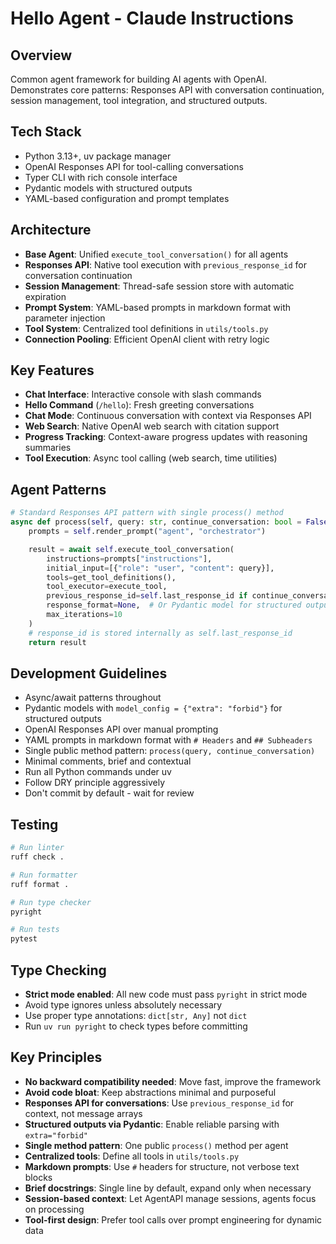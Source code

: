 # Hello Agent - Claude Instructions

## Overview
Common agent framework for building AI agents with OpenAI. Demonstrates core patterns: Responses API with conversation continuation, session management, tool integration, and structured outputs.

## Tech Stack
- Python 3.13+, uv package manager
- OpenAI Responses API for tool-calling conversations
- Typer CLI with rich console interface
- Pydantic models with structured outputs
- YAML-based configuration and prompt templates

## Architecture
- **Base Agent**: Unified `execute_tool_conversation()` for all agents
- **Responses API**: Native tool execution with `previous_response_id` for conversation continuation
- **Session Management**: Thread-safe session store with automatic expiration
- **Prompt System**: YAML-based prompts in markdown format with parameter injection
- **Tool System**: Centralized tool definitions in `utils/tools.py`
- **Connection Pooling**: Efficient OpenAI client with retry logic

## Key Features
- **Chat Interface**: Interactive console with slash commands
- **Hello Command** (`/hello`): Fresh greeting conversations
- **Chat Mode**: Continuous conversation with context via Responses API
- **Web Search**: Native OpenAI web search with citation support
- **Progress Tracking**: Context-aware progress updates with reasoning summaries
- **Tool Execution**: Async tool calling (web search, time utilities)

## Agent Patterns
```python
# Standard Responses API pattern with single process() method
async def process(self, query: str, continue_conversation: bool = False) -> str:
    prompts = self.render_prompt("agent", "orchestrator")

    result = await self.execute_tool_conversation(
        instructions=prompts["instructions"],
        initial_input=[{"role": "user", "content": query}],
        tools=get_tool_definitions(),
        tool_executor=execute_tool,
        previous_response_id=self.last_response_id if continue_conversation else None,
        response_format=None,  # Or Pydantic model for structured output
        max_iterations=10
    )
    # response_id is stored internally as self.last_response_id
    return result
```

## Development Guidelines
- Async/await patterns throughout
- Pydantic models with `model_config = {"extra": "forbid"}` for structured outputs
- OpenAI Responses API over manual prompting
- YAML prompts in markdown format with `# Headers` and `## Subheaders`
- Single public method pattern: `process(query, continue_conversation)`
- Minimal comments, brief and contextual
- Run all Python commands under uv
- Follow DRY principle aggressively
- Don't commit by default - wait for review

## Testing
```bash
# Run linter
ruff check .

# Run formatter
ruff format .

# Run type checker
pyright

# Run tests
pytest
```

## Type Checking
- **Strict mode enabled**: All new code must pass `pyright` in strict mode
- Avoid type ignores unless absolutely necessary
- Use proper type annotations: `dict[str, Any]` not `dict`
- Run `uv run pyright` to check types before committing

## Key Principles
- **No backward compatibility needed**: Move fast, improve the framework
- **Avoid code bloat**: Keep abstractions minimal and purposeful
- **Responses API for conversations**: Use `previous_response_id` for context, not message arrays
- **Structured outputs via Pydantic**: Enable reliable parsing with `extra="forbid"`
- **Single method pattern**: One public `process()` method per agent
- **Centralized tools**: Define all tools in `utils/tools.py`
- **Markdown prompts**: Use `#` headers for structure, not verbose text blocks
- **Brief docstrings**: Single line by default, expand only when necessary
- **Session-based context**: Let AgentAPI manage sessions, agents focus on processing
- **Tool-first design**: Prefer tool calls over prompt engineering for dynamic data
